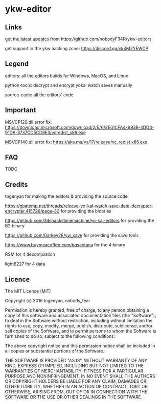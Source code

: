 # ykw-editor

## Links

get the latest updates from https://github.com/nobodyF34R/ykw-editors

get support in the ykw hacking zone: https://discord.gg/xkSMZYEWCP


## Legend

editors: all the editors builds for Windows, MacOS, and Linux

python-tools: decrypt and encrypt yokai watch saves manually

source-code: all the editors' code


## Important

MSVCP120.dll error fix: https://download.microsoft.com/download/2/E/6/2E61CFA4-993B-4DD4-91DA-3737CD5CD6E3/vcredist_x86.exe

MSVCP140.dll error fix: https://aka.ms/vs/17/release/vc_redist.x86.exe

## FAQ

TODO

## Credits

togenyan for making the editors & providing the source code

https://gbatemp.net/threads/release-yo-kai-watch-save-data-decrypter-encrypter.415728/page-30 for providing the binaries

https://github.com/3dshackstimemachine/yo-kai-editors for providing the B2 binary

https://github.com/Darkey28/yw_save for providing the save tools

https://www.buymeacoffee.com/bqsantana for the 4 binary

RSM for 4 decompilation

light8227 for 4 data


## Licence

The MIT License (MIT)

Copyright (c) 2016 togenyan, nobody_fear

Permission is hereby granted, free of charge, to any person obtaining a copy
of this software and associated documentation files (the "Software"), to deal
in the Software without restriction, including without limitation the rights
to use, copy, modify, merge, publish, distribute, sublicense, and/or sell
copies of the Software, and to permit persons to whom the Software is
furnished to do so, subject to the following conditions:

The above copyright notice and this permission notice shall be included in all
copies or substantial portions of the Software.

THE SOFTWARE IS PROVIDED "AS IS", WITHOUT WARRANTY OF ANY KIND, EXPRESS OR
IMPLIED, INCLUDING BUT NOT LIMITED TO THE WARRANTIES OF MERCHANTABILITY,
FITNESS FOR A PARTICULAR PURPOSE AND NONINFRINGEMENT. IN NO EVENT SHALL THE
AUTHORS OR COPYRIGHT HOLDERS BE LIABLE FOR ANY CLAIM, DAMAGES OR OTHER
LIABILITY, WHETHER IN AN ACTION OF CONTRACT, TORT OR OTHERWISE, ARISING FROM,
OUT OF OR IN CONNECTION WITH THE SOFTWARE OR THE USE OR OTHER DEALINGS IN THE
SOFTWARE.
